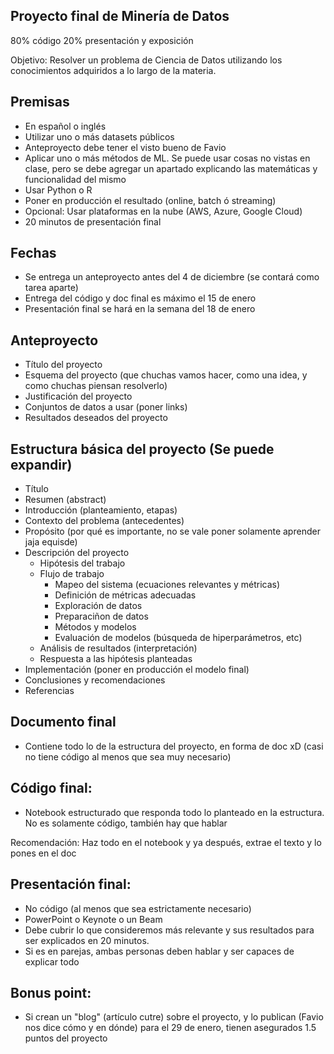 Proyecto final de Minería de Datos
----------------------------------

80% código
20% presentación y exposición

Objetivo: Resolver un problema de Ciencia de Datos utilizando los conocimientos adquiridos a lo largo de la materia.

## Premisas
* En español o inglés
* Utilizar uno o más datasets públicos
* Anteproyecto debe tener el visto bueno de Favio
* Aplicar uno o más métodos de ML. Se puede usar cosas no vistas en clase, pero se debe agregar un apartado explicando las matemáticas y funcionalidad del mismo
* Usar Python o R
* Poner en producción el resultado (online, batch ó streaming)
* Opcional: Usar plataformas en la nube (AWS, Azure, Google Cloud)
* 20 minutos de presentación final

## Fechas
* Se entrega un anteproyecto antes del 4 de diciembre (se contará como tarea aparte)
* Entrega del código y doc final es máximo el 15 de enero
* Presentación final se hará en la semana del 18 de enero


## Anteproyecto
* Título del proyecto
* Esquema del proyecto (que chuchas vamos hacer, como una idea, y como chuchas piensan resolverlo)
* Justificación del proyecto 
* Conjuntos de datos a usar (poner links)
* Resultados deseados del proyecto

## Estructura básica del proyecto (Se puede expandir)
* Título
* Resumen (abstract)
* Introducción (planteamiento, etapas)
* Contexto del problema (antecedentes)
* Propósito (por qué es importante, no se vale poner solamente aprender jaja equisde)
* Descripción del proyecto
    - Hipótesis del trabajo
    - Flujo de trabajo
        + Mapeo del sistema (ecuaciones relevantes y métricas)
        + Definición de métricas adecuadas
        + Exploración de datos
        + Preparaciñon de datos
        + Métodos y modelos
        + Evaluación de modelos (búsqueda de hiperparámetros, etc)
    - Análisis de resultados (interpretación)
    - Respuesta a las hipótesis planteadas
* Implementación (poner en producción el modelo final)
* Conclusiones y recomendaciones
* Referencias

## Documento final
* Contiene todo lo de la estructura del proyecto, en forma de doc xD (casi no tiene código al menos que sea muy necesario)

## Código final:
* Notebook estructurado que responda todo lo planteado en la estructura. No es solamente código, también hay que hablar

Recomendación:
Haz todo en el notebook y ya después, extrae el texto y lo pones en el doc

## Presentación final:
* No código (al menos que sea estrictamente necesario)
* PowerPoint o Keynote o un Beam
* Debe cubrir lo que consideremos más relevante y sus resultados para ser explicados en 20 minutos.
* Si es en parejas, ambas personas deben hablar y ser capaces de explicar todo

## Bonus point:
* Si crean un "blog" (artículo cutre) sobre el proyecto, y lo publican (Favio nos dice cómo y en dónde) para el 29 de enero, tienen asegurados 1.5 puntos del proyecto

